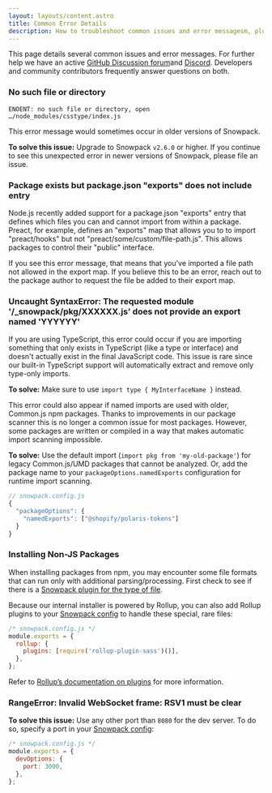 ```yaml
---
layout: layouts/content.astro
title: Common Error Details
description: How to troubleshoot common issues and error messagesm, plus our resources for getting help.
---
```


This page details several common issues and error messages. For further help we have an active [GitHub Discussion forum](https://github.com/snowpackjs/snowpack/discussions)and [Discord](https://discord.gg/snowpack). Developers and community contributors frequently answer questions on both.

### No such file or directory

```
ENOENT: no such file or directory, open …/node_modules/csstype/index.js
```

This error message would sometimes occur in older versions of Snowpack.

**To solve this issue:** Upgrade to Snowpack `v2.6.0` or higher. If you continue to see this unexpected error in newer versions of Snowpack, please file an issue.

### Package exists but package.json "exports" does not include entry

Node.js recently added support for a package.json "exports" entry that defines which files you can and cannot import from within a package. Preact, for example, defines an "exports" map that allows you to to import "preact/hooks" but not "preact/some/custom/file-path.js". This allows packages to control their "public" interface.

If you see this error message, that means that you've imported a file path not allowed in the export map. If you believe this to be an error, reach out to the package author to request the file be added to their export map.

### Uncaught SyntaxError: The requested module '/\_snowpack/pkg/XXXXXX.js' does not provide an export named 'YYYYYY'

If you are using TypeScript, this error could occur if you are importing something that only exists in TypeScript (like a type or interface) and doesn't actually exist in the final JavaScript code. This issue is rare since our built-in TypeScript support will automatically extract and remove only type-only imports.

**To solve:** Make sure to use `import type { MyInterfaceName }` instead.

This error could also appear if named imports are used with older, Common.js npm packages. Thanks to improvements in our package scanner this is no longer a common issue for most packages. However, some packages are written or compiled in a way that makes automatic import scanning impossible.

**To solve:** Use the default import (`import pkg from 'my-old-package'`) for legacy Common.js/UMD packages that cannot be analyzed. Or, add the package name to your `packageOptions.namedExports` configuration for runtime import scanning.

```js
// snowpack.config.js
{
  "packageOptions": {
    "namedExports": ["@shopify/polaris-tokens"]
  }
}
```

### Installing Non-JS Packages

When installing packages from npm, you may encounter some file formats that can run only with additional parsing/processing. First check to see if there is a [Snowpack plugin for the type of file](/plugins).

Because our internal installer is powered by Rollup, you can also add Rollup plugins to your [Snowpack config](/reference/configuration) to handle these special, rare files:

```js
/* snowpack.config.js */
module.exports = {
  rollup: {
    plugins: [require('rollup-plugin-sass')()],
  },
};
```

Refer to [Rollup’s documentation on plugins](https://rollupjs.org/guide/en/#using-plugins) for more information.

### RangeError: Invalid WebSocket frame: RSV1 must be clear

**To solve this issue:** Use any other port than `8080` for the dev server. To do so, specify a port in your [Snowpack config](/reference/configuration):

```js
/* snowpack.config.js */
module.exports = {
  devOptions: {
    port: 3000,
  },
};
```

